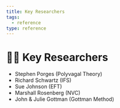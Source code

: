 ```yaml
---
title: Key Researchers
tags:
  - reference
type: reference
---
```

# 👩‍🔬 Key Researchers

- Stephen Porges (Polyvagal Theory)  
- Richard Schwartz (IFS)  
- Sue Johnson (EFT)  
- Marshall Rosenberg (NVC)  
- John & Julie Gottman (Gottman Method)
